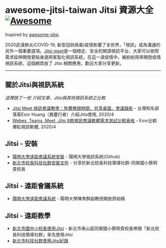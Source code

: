 # awesome-jitsi-taiwan Jitsi 資源大全 [![Awesome](https://cdn.rawgit.com/sindresorhus/awesome/d7305f38d29fed78fa85652e3a63e154dd8e8829/media/badge.svg)](https://github.com/sindresorhus/awesome)

Inspired by [awesome-php](https://github.com/ziadoz/awesome-php).

2020武漢肺炎(COVID-19, 新型冠狀病毒)疫情影響了全世界，「視訊」成為溝通的另外一個重要選項。[Jitsi meet](https://jitsi.org/jitsi-meet/)是一個穩定、安全的開源視訊平台，大家可以依照需求延伸開發更貼身適用客製化視訊系統，在這一波疫情中，被紛紛用來開發疫情視訊系統，這個網頁放了 Jitsi 相關應用，歡迎大家分享更新。

---
## 關於Jitsi與視訊系統

*這裡放了一些 介紹文章、Jitsi與其他視訊系統之比較*

* [Jitsi Meet 視訊會議教學：免費無限時間、共享桌面、會議錄影](https://www.playpcesor.com/2020/04/jitsi-meet.html) - 台灣知名部落客Esor Huang（異塵行者）介紹Jitis使用, 2020/4
* [Webex, Teams, Meet, Jitsi 8款視訊會議軟體需求測試比較表格](https://www.playpcesor.com/2020/04/webex-teams-meet-jitsi-8.html) - Esor比較爆紅視訊軟體, 2020/4

## Jitsi - 安裝 

* [陽明大學遠距會議系統安裝](https://github.com/Yuchunchen/BuildYourOwnConferenceSystem) - 陽明大學視訊系統(Github)
* [新北市校長科技社群安裝文件](https://ezschool.tw/modules/tad_uploader/index.php?op=dlfile&cfsn=35&cat_sn=17&name=jitsi_meet_server_setup.pdf) - 分享於新北校長科技領導社群-同榮國小蔡明貴校長


## Jitsi - 遠距會議系統

* [陽明大學遠距會議系統](https://web.ym.edu.tw/files/14-1133-43466,r1-1.php) - 陽明大學陳育群副教授開放原始碼


## Jitsi - 遠距教學 

* [新北市國中小校長使用Jitsi](https://udn.com/news/story/7323/4498815) - 新北市泰山區同榮國小蔡明貴校長帶領「新北校長科技領導社群」率先使用Jitsi
* [新北市科技社群使用Jitsi紀錄](https://ntpcgo.tw/)




